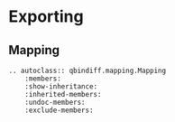 # Exporting

## Mapping

```{eval-rst}
.. autoclass:: qbindiff.mapping.Mapping
    :members:
    :show-inheritance:
    :inherited-members:
    :undoc-members:
    :exclude-members:
```
